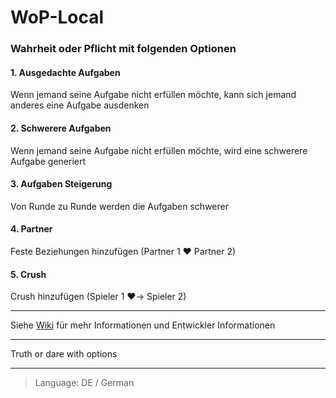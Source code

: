 # WoP-Local

### Wahrheit oder Pflicht mit folgenden Optionen

#### 1. Ausgedachte Aufgaben

Wenn jemand seine Aufgabe nicht erfüllen möchte, kann sich jemand anderes eine Aufgabe ausdenken

#### 2. Schwerere Aufgaben

Wenn jemand seine Aufgabe nicht erfüllen möchte, wird eine schwerere Aufgabe generiert

#### 3. Aufgaben Steigerung

Von Runde zu Runde werden die Aufgaben schwerer

#### 4. Partner

Feste Beziehungen hinzufügen (Partner 1 ❤️ Partner 2)

#### 5. Crush

Crush hinzufügen (Spieler 1 ❤️→ Spieler 2)

---

Siehe [Wiki](https://github.com/jullevistrunz/WoP-Local/wiki) für mehr Informationen und Entwickler Informationen

---

Truth or dare with options

---

> Language: DE / German
